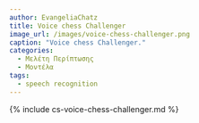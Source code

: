 ```yaml
---
author: EvangeliaChatz
title: Voice chess Challenger 
image_url: /images/voice-chess-challenger.png
caption: "Voice chess Challenger."
categories:
  - Μελέτη Περίπτωσης
  - Μοντέλα
tags:
  - speech recognition
---
```


{% include cs-voice-chess-challenger.md %}
